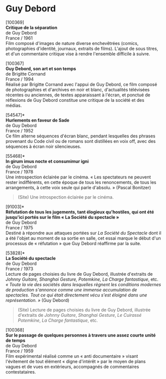 # Guy Debord

[100369]  
**Critique de la séparation**  
de Guy Debord  
France / 1961  
Film composé d'images de nature diverse enchevêtrées (comics, photographies d'identité, journaux, extraits de films). L'ajout de sous titres, et d'un commentaire critique vise à rendre l'ensemble difficile à suivre.

[100367]  
**Guy Debord, son art et son temps**  
de Brigitte Cornand  
France / 1994  
Réalisé par Brigitte Cornand avec l'appui de Guy Debord, ce film composé de photographies et d'archives en noir et blanc, d'actualités télévisées récentes ou anciennes, de textes apparaissant à l'écran, et ponctué de réflexions de Guy Debord constitue une critique de la société et des médias.

[54547]*  
**Hurlements en faveur de Sade**  
de Guy Debord  
France / 1952  
Ce film alterne séquences d'écran blanc, pendant lesquelles des phrases provenant du Code civil ou de romans sont distillées en voix off, avec des séquences à écran noir silencieuses.

[55468]*  
**In girum imus nocte et consumimur igni**  
de Guy Debord  
France / 1978  
Une introspection éclairée par le cinéma. « Les spectateurs ne peuvent rester indifférents, en cette époque de tous les renoncements, de tous les arrangements, à cette voix seule qui parle d'absolu. » (Pascal Bonitzer)

> (Site) Une introspection éclairée par le cinéma.

[91003]*  
**Réfutation de tous les jugements, tant élogieux qu'hostiles, qui ont été jusqu'ici portés sur le film « La Société du spectacle »**  
de Guy Debord  
France / 1975  
Destiné à répondre aux attaques portées sur _La Société du Spectacle_ dont il a été l'objet au moment de sa sortie en salle, cet essai marque le début d'un processus de « réfutation » que Guy Debord réaffirme par la suite.

[53828]*  
**La Société du spectacle**  
de Guy Debord  
France / 1973  
Lecture de pages choisies du livre de Guy Debord, illustrée d'extraits de _Johnny Guitare, Shanghai Gesture, Potemkine, La Charge fantastique_, etc. _« Toute la vie des sociétés dans lesquelles règnent les conditions modernes de production s'annonce comme une immense accumulation de spectacles. Tout ce qui était directement vécu s'est éloigné dans une représentation. »_ (Guy Debord)

> (Site) Lecture de pages choisies du livre de Guy Debord, illustrée d'extraits de _Johnny Guitare_, _Shanghai Gesture_, _Le Cuirassé Potemkine_, _La Charge fantastique_, etc.

[100368]  
**Sur le passage de quelques personnes à travers une assez courte unité de temps**  
de Guy Debord  
France / 1959  
Film expérimental réalisé comme un « anti documentaire » visant l'évitement de tout élément « digne d'intérêt » par le moyen de plans vagues et de vues en extérieurs, accompagnés de commentaires contestataires.

